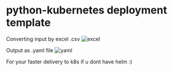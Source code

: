 # python-kubernetes deployment template

Converting input by excel .csv
![excel](https://github.com/bayukrsn/python-kubernetes/assets/96294690/36abb5d7-aac4-408c-b486-eb85d9e684e7)

Output as .yaml file
![yaml](https://github.com/bayukrsn/python-kubernetes/assets/96294690/beb59a51-7e32-479a-9447-3be5abe33d6e)


For your faster delivery to k8s if u dont have helm :)
